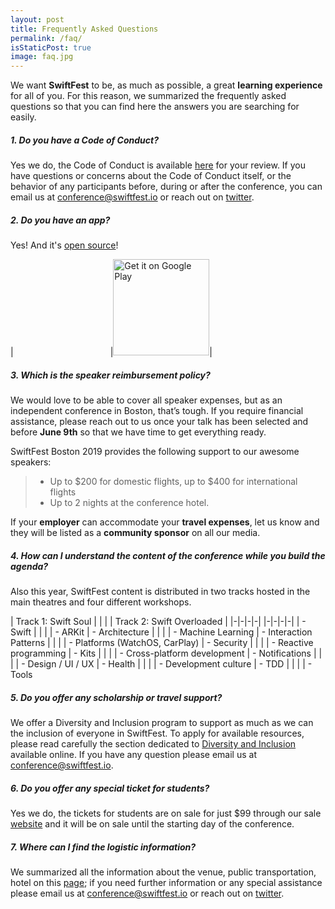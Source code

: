 ```yaml
---
layout: post
title: Frequently Asked Questions
permalink: /faq/
isStaticPost: true
image: faq.jpg
---
```


We want **SwiftFest** to be, as much as possible, a great **learning experience** for all of you. For this reason, we summarized the frequently asked questions so that you can find here the answers you are searching for easily.

##### 1. Do you have a Code of Conduct?

Yes we do, the Code of Conduct is available [here](/code-of-conduct/) for your review. If you have questions or concerns about the Code of Conduct itself, or the behavior of any participants before, during or after the conference, you can email us at [conference@swiftfest.io](mailto:conference@swiftfest.io) or reach out on [twitter](https://twitter.com/theSwiftFest).

##### 2. Do you have an app?

Yes! And it's [open source](https://github.com/swiftfest/)!

|<a href="https://itunes.apple.com/us/app/swiftfest/id1393717873?mt=8" style="display:inline-block;overflow:hidden;background:url(https://linkmaker.itunes.apple.com/assets/shared/badges/en-us/appstore-lrg.svg) no-repeat;width:135px;height:40px;background-size:contain;margin:10px"></a>|<a href='https://play.google.com/store/apps/details?id=io.swiftfest.www.swiftfest&hl=en_US&pcampaignid=MKT-Other-global-all-co-prtnr-py-PartBadge-Mar2515-1'><img alt='Get it on Google Play' width='154' src='https://play.google.com/intl/en_us/badges/images/generic/en_badge_web_generic.png'/></a>|

##### 3. Which is the speaker reimbursement policy?

We would love to be able to cover all speaker expenses, but as an independent conference in Boston, that’s tough. If you require financial assistance, please reach out to us once your talk has been selected and before **June 9th** so that we have time to get everything ready.

SwiftFest Boston 2019 provides the following support to our awesome speakers:

> - Up to $200 for domestic flights, up to $400 for international flights
> - Up to 2 nights at the conference hotel.

If your **employer** can accommodate your **travel expenses**, let us know and they will be listed as a **community sponsor** on all our media.

##### 4. How can I understand the content of the conference while you build the agenda?

Also this year, SwiftFest content is distributed in two tracks hosted in the main theatres and four different workshops.

| Track 1: Swift Soul | | | | Track 2: Swift Overloaded |
|-|-|-|-|
|-|-|-|-|
| - Swift | | | | - ARKit
| - Architecture | | | | - Machine Learning
| - Interaction Patterns | | | | - Platforms (WatchOS, CarPlay)
| - Security | | | | - Reactive programming
| - Kits | | | | - Cross-platform development
| - Notifications | | | | - Design / UI / UX
| - Health | | | | - Development culture
| - TDD | | | | - Tools

##### 5. Do you offer any scholarship or travel support?

We offer a Diversity and Inclusion program to support as much as we can the inclusion of everyone in SwiftFest. To apply for available resources, please read carefully the section dedicated to [Diversity and Inclusion](/diversity-inclusion/) available online. If you have any question please email us at [conference@swiftfest.io](mailto:conference@swiftfest.io).

##### 6. Do you offer any special ticket for students?
Yes we do, the tickets for students are on sale for just $99 through our sale [website](https://www.eventbrite.com/e/swiftfest-2019-tickets-56501408233#tickets) and it will be on sale until the starting day of the conference.

##### 7. Where can I find the logistic information?

We summarized all the information about the venue, public transportation, hotel on this [page](/logistics/); if you need further information or any special assistance please email us at [conference@swiftfest.io](mailto:conference@swiftfest.io) or reach out on [twitter](https://twitter.com/theSwiftFest).